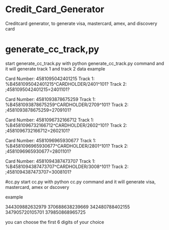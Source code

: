 # Credit_Card_Generator
Creditcard generator, to generate visa, mastercard, amex, and discovery card

# generate_cc_track,py
start generate_cc_track.py with python generate_cc_track.py command and it will generate track 1 and track 2 data
example

Card Number: 4581095042401215
Track 1: %B4581095042401215^CARDHOLDER/2401^101?
Track 2: ;4581095042401215=2401101?

Card Number: 4581093878675259
Track 1: %B4581093878675259^CARDHOLDER/2709^101?
Track 2: ;4581093878675259=2709101?

Card Number: 4581096732166712
Track 1: %B4581096732166712^CARDHOLDER/2602^101?
Track 2: ;4581096732166712=2602101?

Card Number: 4581096965930677
Track 1: %B4581096965930677^CARDHOLDER/2801^101?
Track 2: ;4581096965930677=2801101?

Card Number: 4581094387473707
Track 1: %B4581094387473707^CARDHOLDER/3008^101?
Track 2: ;4581094387473707=3008101?

#cc.py
start cc.py with python cc.py command and it will generate visa, mastercard, amex or dscovery

example

344309882632979
370688638239669
342480788402155
347905720105701
379850868965725

you can choose the first 6 digits of your choice
